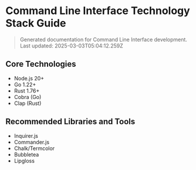 # Command Line Interface Technology Stack Guide

> Generated documentation for Command Line Interface development.
> Last updated: 2025-03-03T05:04:12.259Z

## Core Technologies

- Node.js 20+
- Go 1.22+
- Rust 1.76+
- Cobra (Go)
- Clap (Rust)

## Recommended Libraries and Tools

- Inquirer.js
- Commander.js
- Chalk/Termcolor
- Bubbletea
- Lipgloss
